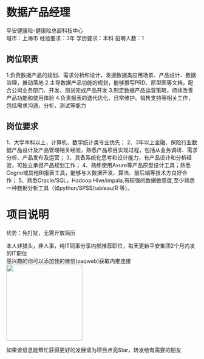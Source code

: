 # 数据产品经理
平安健康险-健康险总部科技中心  
城市：上海市 经验要求：3年 学历要求：本科  招聘人数：1

## 岗位职责
1.负责数据产品的规划、需求分析和设计，发掘数据类应用场景、产品设计、数据治理，推动落地
 2.主导数据产品功能的规划，能够撰写PRD、原型图等文档，配合公司业务部门、开发、测试完成产品开发
 3.制定数据产品运营策略，持续改善产品功能和使用体验
 4.负责报表的迭代优化、日常维护、销售支持等相关工作，包括需求沟通，分析，测试等能力

## 岗位要求
1、大学本科以上，计算机、数学统计类专业优先；
 2、3年以上金融、保险行业数据产品设计及产品管理相关经验，熟悉产品项目实现过程，包括从业务调研、需求分析、产品发布及运营；
 3、具备系统化思考和设计能力，有产品设计和分析经验，可独立承担产品规划工作；
 4、熟练使用Axure等产品原型设计工具；熟悉Cogno或其他BI报表工具，能够与大数据开发、算法、前后端等技术方良好合作；
 5、熟悉Oracle/SQL，Hadoop Hive/impala,有较强的数据敏感度,至少熟悉一种数据分析工具（如python/SPSS/tableau/R 等）。

# 项目说明

优势：免打扰，无需开放简历

本人非猎头，非人事，纯IT同事分享内部推荐职位，每天更新平安集团2个月内发的IT职位  
感兴趣的你可以添加我的微信(zaqweb)获取内推连接  
<img src="https://github.com/zaqweb/PA-IT-JOBS/blob/master/WechatICode.jpeg"  height="200" width="200">

如果该信息能帮忙获得更好的发展请为项目点亮Star，转发给有需要的朋友




